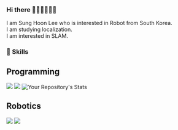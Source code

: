 ### Hi there 👋👋👋👋👋👋

I am Sung Hoon Lee who is interested in Robot from South Korea.   
I am studying localization.   
I am interested in SLAM.   

### 👊 Skills

## Programming
<img src="https://img.shields.io/badge/C++-00599C?style=flat-square&logo=C%2B%2B&logoColor=white"/></a>
<img src="https://img.shields.io/badge/Python-3766AB?style=flat-square&logo=Python&logoColor=white"/></a>
![Your Repository's Stats](https://github-readme-stats.vercel.app/api/top-langs/?username=tazel7885&theme=blue-green)
## Robotics
<img src="https://img.shields.io/badge/ros-%230A0FF9.svg?style=for-the-badge&logo=ros&logoColor=white"/></a>
<img src="https://img.shields.io/badge/-Arduino-00979D?style=for-the-badge&logo=Arduino&logoColor=white"/></a>

